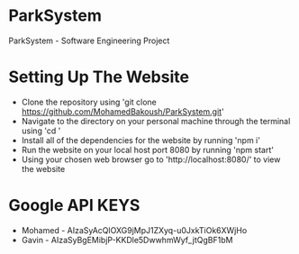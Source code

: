 # ParkSystem

ParkSystem - Software Engineering Project

# Setting Up The Website
* Clone the repository using 'git clone https://github.com/MohamedBakoush/ParkSystem.git'
* Navigate to the directory on your personal machine through the terminal using 'cd <Insert Directory>'
* Install all of the dependencies for the website by running 'npm i'
* Run the website on your local host port 8080 by running 'npm start'
* Using your chosen web browser go to 'http://localhost:8080/' to view the website

# Google API KEYS 
* Mohamed - AIzaSyAcQlOXG9jMpJ1ZXyq-u0JxkTiOk6XWjHo
* Gavin - AIzaSyBgEMibjP-KKDle5DwwhmWyf_jtQgBF1bM
